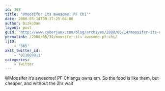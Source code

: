 ```yaml
---
id: 398
title: "@Moosifer Its awesome! PF Chi'"
date: 2008-05-14T09:37:25-04:00
author: DizkoDan
layout: post
guid: 'http://www.cyberjunx.com/blog/archives/2008/05/14/moosifer-its-awesome-pf-chi/'
permalink: /2008/05/14/moosifer-its-awesome-pf-chi/
ljID:
    - '565'
aktt_twitter_id:
    - '811089811'
categories:
    - Twitter
---
```


@Moosifer It’s awesome! PF Chiangs owns em. So the food is like them, but cheaper, and without the 2hr wait